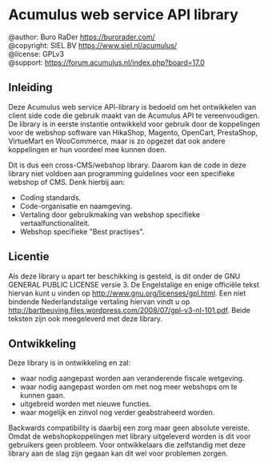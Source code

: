 Acumulus web service API library
================================

@author: Buro RaDer https://burorader.com/  
@copyright: SIEL BV https://www.siel.nl/acumulus/  
@license: GPLv3  
@support: https://forum.acumulus.nl/index.php?board=17.0

Inleiding
---------
Deze Acumulus web service API-library is bedoeld om het ontwikkelen van client
side code die gebruik maakt van de Acumulus API te vereenvoudigen. De library is
in eerste instantie ontwikkeld voor gebruik door de koppelingen voor de webshop
software van HikaShop, Magento, OpenCart, PrestaShop, VirtueMart en WooCommerce,
maar is zo opgezet dat ook andere koppelingen er hun voordeel mee kunnen doen.

Dit is dus een cross-CMS/webshop library. Daarom kan de code in deze library
niet voldoen aan programming guidelines voor een specifieke webshop of CMS. Denk
hierbij aan:

- Coding standards.
- Code-organisatie en naamgeving.
- Vertaling door gebruikmaking van webshop specifieke vertaalfunctionaliteit.
- Webshop specifieke "Best practises".

Licentie
--------
Als deze library u apart ter beschikking is gesteld, is dit onder de GNU GENERAL
PUBLIC LICENSE versie 3. De Engelstalige en enige officiële tekst hiervan kunt u
vinden op http://www.gnu.org/licenses/gpl.html.
Een niet bindende Nederlandstalige vertaling hiervan vindt u op
http://bartbeuving.files.wordpress.com/2008/07/gpl-v3-nl-101.pdf.
Beide teksten zijn ook meegeleverd met deze library.

Ontwikkeling
------------
Deze library is in ontwikkeling en zal:

- waar nodig aangepast worden aan veranderende fiscale wetgeving.
- waar nodig aangepast worden om met nog meer webshops om te kunnen gaan.
- uitgebreid worden met nieuwe functies.
- waar mogelijk en zinvol nog verder geabstraheerd worden.

Backwards compatibility is daarbij een zorg maar geen absolute vereiste. Omdat
de webshopkoppelingen met library uitgeleverd worden is dit voor gebruikers geen
probleem. Voor ontwikkelaars die zelfstandig met deze library aan de slag zijn
gegaan kan dit wel voor problemen zorgen.
